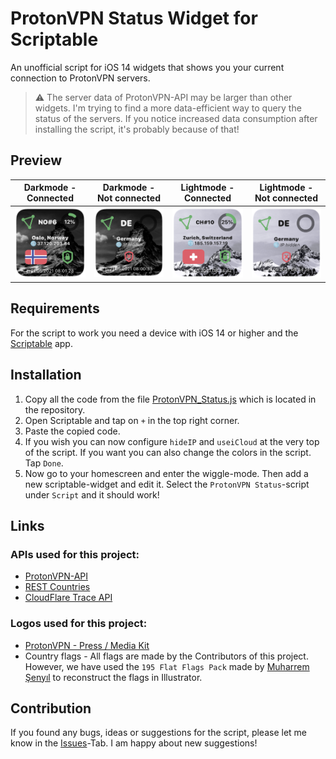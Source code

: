 # ProtonVPN Status Widget for Scriptable

An unofficial script for iOS 14 widgets that shows you your current connection to ProtonVPN servers.

> ⚠ The server data of ProtonVPN-API may be larger than other widgets. I'm trying to find a more data-efficient way to query the status of the servers. If you notice increased data consumption after installing the script, it's probably because of that!



## Preview

Darkmode - Connected | Darkmode - Not connected | Lightmode - Connected | Lightmode - Not connected
------------ | ------------- | ------------- | -------------
![widget_preview_connected_dark](https://raw.githubusercontent.com/FulytheFox/Scriptable-ProtonVPN-Widget/main/assets/preview/widget_preview_connected_dark.png) | ![widget_preview_disconnected_dark](https://raw.githubusercontent.com/FulytheFox/Scriptable-ProtonVPN-Widget/main/assets/preview/widget_preview_disconnected_dark.png) | ![widget_preview_connected_light](https://raw.githubusercontent.com/FulytheFox/Scriptable-ProtonVPN-Widget/main/assets/preview/widget_preview_connected_light.png) | ![widget_preview_disconnected_light](https://raw.githubusercontent.com/FulytheFox/Scriptable-ProtonVPN-Widget/main/assets/preview/widget_preview_disconnected_light.png)

## Requirements

For the script to work you need a device with iOS 14 or higher and the [Scriptable](https://scriptable.app/) app.

## Installation

1. Copy all the code from the file [ProtonVPN_Status.js](https://github.com/FulytheFox/Scriptable-ProtonVPN-Widget/blob/main/ProtonVPN_Status.js) which is located in the repository.
2. Open Scriptable and tap on `+` in the top right corner.
5. Paste the copied code.
6. If you wish you can now configure `hideIP` and `useiCloud` at the very top of the script. If you want you can also change the colors in the script. Tap `Done`.
7. Now go to your homescreen and enter the wiggle-mode. Then add a new scriptable-widget and edit it. Select the `ProtonVPN Status`-script under `Script` and it should work!

## Links

### APIs used for this project:
* [ProtonVPN-API](https://api.protonvpn.ch/vpn/logicals)
* [REST Countries](https://restcountries.com/)
* [CloudFlare Trace API](https://cloudflare.com/cdn-cgi/trace)

### Logos used for this project:

* [ProtonVPN - Press / Media Kit](https://protonvpn.com/press)
* Country flags - All flags are made by the Contributors of this project. However, we have used the `195 Flat Flags Pack` made by [Muharrem Şenyıl](https://senyil.com/) to reconstruct the flags in Illustrator.

## Contribution

If you found any bugs, ideas or suggestions for the script, please let me know in the [Issues](https://github.com/FulytheFox/Scriptable-ProtonVPN-Widget/issues)-Tab. I am happy about new suggestions!
